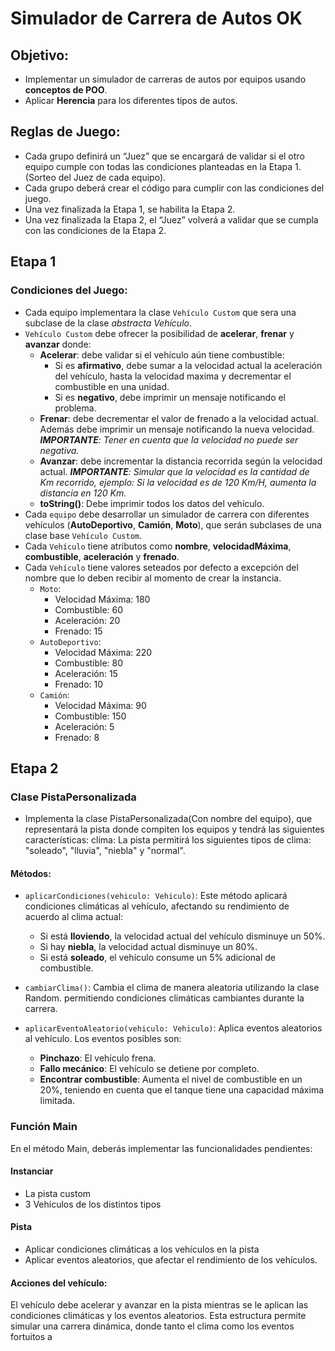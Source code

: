# Simulador de Carrera de Autos OK

## Objetivo:
- Implementar un simulador de carreras de autos por equipos usando **conceptos de POO**.
- Aplicar **Herencia** para los diferentes tipos de autos.

## Reglas de Juego:
- Cada grupo definirá un “Juez” que se encargará de validar si el otro equipo cumple con todas las condiciones planteadas en la Etapa 1. (Sorteo del Juez de cada equipo).
- Cada grupo deberá crear el código para cumplir con las condiciones del juego.
- Una vez finalizada la Etapa 1, se habilita la Etapa 2.
- Una vez finalizada la Etapa 2, el “Juez” volverá a validar que se cumpla con las condiciones de la Etapa 2.

## Etapa 1

### Condiciones del Juego:

- Cada equipo implementara la clase `Vehículo Custom` que sera una subclase de la clase _abstracta Vehículo_.
- `Vehículo Custom` debe ofrecer la posibilidad de **acelerar**, **frenar** y **avanzar** donde:
  - **Acelerar**: debe validar si el vehículo aún tiene combustible:
    - Si es **afirmativo**, debe sumar a la velocidad actual la aceleración del vehículo, hasta la velocidad maxima y decrementar el combustible en una unidad.
    - Si es **negativo**, debe imprimir un mensaje notificando el problema.
  - **Frenar**: debe decrementar el valor de frenado a la velocidad actual. Además debe imprimir un mensaje notificando la nueva velocidad. _**IMPORTANTE**: Tener en cuenta que la velocidad no puede ser negativa._
  - **Avanzar**: debe incrementar la distancia recorrida según la velocidad actual. _**IMPORTANTE**: Simular que la velocidad es la cantidad de Km recorrido, ejemplo: Si la velocidad es de 120 Km/H, aumenta la distancia en 120 Km._
  - **toString()**:  Debe imprimir todos los datos del vehículo.
- Cada `equipo` debe desarrollar un simulador de carrera con diferentes vehículos (**AutoDeportivo**, **Camión**, **Moto**), que serán subclases de una clase base `Vehículo Custom`.
- Cada `Vehículo` tiene atributos como **nombre**, **velocidadMáxima**, **combustible**, **aceleración** y **frenado**.
- Cada `Vehículo` tiene valores seteados por defecto a excepción del nombre que lo deben recibir al momento de crear la instancia.
  - `Moto`:
    - Velocidad Máxima: 180
    - Combustible: 60
    - Aceleración: 20
    - Frenado: 15
  - `AutoDeportivo`:
    - Velocidad Máxima: 220
    - Combustible: 80
    - Aceleración: 15
    - Frenado: 10
  - `Camión`:
    - Velocidad Máxima: 90
    - Combustible: 150
    - Aceleración: 5
    - Frenado: 8

## Etapa 2

### Clase PistaPersonalizada
- Implementa la clase PistaPersonalizada(Con nombre del equipo), que representará la pista donde compiten los equipos y tendrá las siguientes características:
  clima: La pista permitirá los siguientes tipos de clima: "soleado", "lluvia", "niebla" y "normal".
#### Métodos:
- `aplicarCondiciones(vehiculo: Vehiculo)`: Este método aplicará condiciones climáticas al vehículo, afectando su rendimiento de acuerdo al clima actual:
  - Si está **lloviendo**, la velocidad actual del vehículo disminuye un 50%.
  - Si hay **niebla**, la velocidad actual disminuye un 80%.
  - Si está **soleado**, el vehículo consume un 5% adicional de combustible.

- `cambiarClima()`: Cambia el clima de manera aleatoria utilizando la clase Random. permitiendo condiciones climáticas cambiantes durante la carrera.

- `aplicarEventoAleatorio(vehiculo: Vehiculo)`: Aplica eventos aleatorios al vehículo. Los eventos posibles son:
  - **Pinchazo**: El vehículo frena.
  - **Fallo mecánico**: El vehículo se detiene por completo.
  - **Encontrar combustible**: Aumenta el nivel de combustible en un 20%, teniendo en cuenta que el tanque tiene una capacidad máxima limitada.

### Función Main
En el método Main, deberás implementar las funcionalidades pendientes:
#### Instanciar
- La pista custom
- 3 Vehículos de los distintos tipos

#### Pista
- Aplicar condiciones climáticas a los vehículos en la pista
- Aplicar eventos aleatorios, que afectar el rendimiento de los vehículos.

#### Acciones del vehículo:
El vehículo debe acelerar y avanzar en la pista mientras se le aplican las condiciones climáticas y los eventos aleatorios.
Esta estructura permite simular una carrera dinámica, donde tanto el clima como los eventos fortuitos a